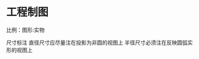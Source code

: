 <!--
 * @Author: LetMeFly
 * @Date: 2021-12-20 21:10:20
 * @LastEditors: LetMeFly
 * @LastEditTime: 2021-12-21 11:33:19
-->
# 工程制图

比例：图形:实物

尺寸标注
直径尺寸应尽量注在投影为非圆的视图上 
半径尺寸必须注在反映圆弧实形的视图上 


